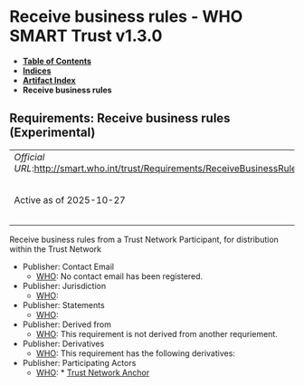 # Receive business rules - WHO SMART Trust v1.3.0

* [**Table of Contents**](toc.md)
* [**Indices**](indices.md)
* [**Artifact Index**](artifacts.md)
* **Receive business rules**

## Requirements: Receive business rules (Experimental) 

| | |
| :--- | :--- |
| *Official URL*:http://smart.who.int/trust/Requirements/ReceiveBusinessRules | *Version*:1.3.0 |
| Active as of 2025-10-27 | *Computable Name*:Receive Business Rules |

 
Receive business rules from a Trust Network Participant, for distribution within the Trust Network 

* Publisher: Contact Email
  * [WHO](http://who.int): No contact email has been registered.
* Publisher: Jurisdiction
  * [WHO](http://who.int): 
* Publisher: Statements
  * [WHO](http://who.int): 
* Publisher: Derived from
  * [WHO](http://who.int): This requirement is not derived from another requriement.
* Publisher: Derivatives
  * [WHO](http://who.int): This requirement has the following derivatives:
* Publisher: Participating Actors
  * [WHO](http://who.int): * [Trust Network Anchor](ActorDefinition-TrustNetworkAnchor.md)


